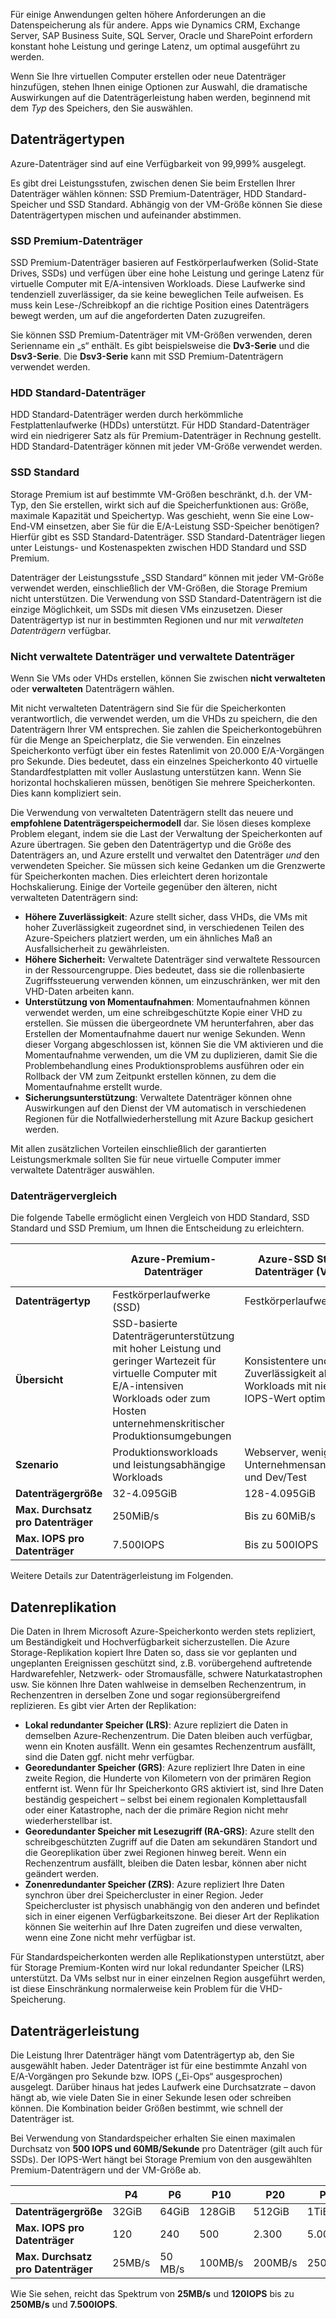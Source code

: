 Für einige Anwendungen gelten höhere Anforderungen an die Datenspeicherung als für andere. Apps wie Dynamics CRM, Exchange Server, SAP Business Suite, SQL Server, Oracle und SharePoint erfordern konstant hohe Leistung und geringe Latenz, um optimal ausgeführt zu werden.

Wenn Sie Ihre virtuellen Computer erstellen oder neue Datenträger hinzufügen, stehen Ihnen einige Optionen zur Auswahl, die dramatische Auswirkungen auf die Datenträgerleistung haben werden, beginnend mit dem _Typ_ des Speichers, den Sie auswählen.

## <a name="types-of-disks"></a>Datenträgertypen 
Azure-Datenträger sind auf eine Verfügbarkeit von 99,999% ausgelegt. 

Es gibt drei Leistungsstufen, zwischen denen Sie beim Erstellen Ihrer Datenträger wählen können: SSD Premium-Datenträger, HDD Standard-Speicher und SSD Standard. Abhängig von der VM-Größe können Sie diese Datenträgertypen mischen und aufeinander abstimmen.

### <a name="premium-ssd-disks"></a>SSD Premium-Datenträger 

SSD Premium-Datenträger basieren auf Festkörperlaufwerken (Solid-State Drives, SSDs) und verfügen über eine hohe Leistung und geringe Latenz für virtuelle Computer mit E/A-intensiven Workloads. Diese Laufwerke sind tendenziell zuverlässiger, da sie keine beweglichen Teile aufweisen. Es muss kein Lese-/Schreibkopf an die richtige Position eines Datenträgers bewegt werden, um auf die angeforderten Daten zuzugreifen. 

Sie können SSD Premium-Datenträger mit VM-Größen verwenden, deren Serienname ein „s“ enthält. Es gibt beispielsweise die **Dv3-Serie** und die **Dsv3-Serie**. Die **Dsv3-Serie** kann mit SSD Premium-Datenträgern verwendet werden.

### <a name="standard-hdd-storage"></a>HDD Standard-Datenträger

HDD Standard-Datenträger werden durch herkömmliche Festplattenlaufwerke (HDDs) unterstützt. Für HDD Standard-Datenträger wird ein niedrigerer Satz als für Premium-Datenträger in Rechnung gestellt. HDD Standard-Datenträger können mit jeder VM-Größe verwendet werden.

### <a name="standard-ssd"></a>SSD Standard

Storage Premium ist auf bestimmte VM-Größen beschränkt, d.h. der VM-Typ, den Sie erstellen, wirkt sich auf die Speicherfunktionen aus: Größe, maximale Kapazität und Speichertyp. Was geschieht, wenn Sie eine Low-End-VM einsetzen, aber Sie für die E/A-Leistung SSD-Speicher benötigen? Hierfür gibt es SSD Standard-Datenträger. SSD Standard-Datenträger liegen unter Leistungs- und Kostenaspekten zwischen HDD Standard und SSD Premium.

Datenträger der Leistungsstufe „SSD Standard“ können mit jeder VM-Größe verwendet werden, einschließlich der VM-Größen, die Storage Premium nicht unterstützen. Die Verwendung von SSD Standard-Datenträgern ist die einzige Möglichkeit, um SSDs mit diesen VMs einzusetzen. Dieser Datenträgertyp ist nur in bestimmten Regionen und nur mit _verwalteten Datenträgern_ verfügbar.

### <a name="unmanaged-vs-managed-disks"></a>Nicht verwaltete Datenträger und verwaltete Datenträger

Wenn Sie VMs oder VHDs erstellen, können Sie zwischen **nicht verwalteten** oder **verwalteten** Datenträgern wählen.

Mit nicht verwalteten Datenträgern sind Sie für die Speicherkonten verantwortlich, die verwendet werden, um die VHDs zu speichern, die den Datenträgern Ihrer VM entsprechen. Sie zahlen die Speicherkontogebühren für die Menge an Speicherplatz, die Sie verwenden. Ein einzelnes Speicherkonto verfügt über ein festes Ratenlimit von 20.000 E/A-Vorgängen pro Sekunde. Dies bedeutet, dass ein einzelnes Speicherkonto 40 virtuelle Standardfestplatten mit voller Auslastung unterstützen kann. Wenn Sie horizontal hochskalieren müssen, benötigen Sie mehrere Speicherkonten. Dies kann kompliziert sein.

Die Verwendung von verwalteten Datenträgern stellt das neuere und **empfohlene Datenträgerspeichermodell** dar. Sie lösen dieses komplexe Problem elegant, indem sie die Last der Verwaltung der Speicherkonten auf Azure übertragen. Sie geben den Datenträgertyp und die Größe des Datenträgers an, und Azure erstellt und verwaltet den Datenträger _und_ den verwendeten Speicher. Sie müssen sich keine Gedanken um die Grenzwerte für Speicherkonten machen. Dies erleichtert deren horizontale Hochskalierung. Einige der Vorteile gegenüber den älteren, nicht verwalteten Datenträgern sind:

- **Höhere Zuverlässigkeit**: Azure stellt sicher, dass VHDs, die VMs mit hoher Zuverlässigkeit zugeordnet sind, in verschiedenen Teilen des Azure-Speichers platziert werden, um ein ähnliches Maß an Ausfallsicherheit zu gewährleisten.
- **Höhere Sicherheit:** Verwaltete Datenträger sind verwaltete Ressourcen in der Ressourcengruppe. Dies bedeutet, dass sie die rollenbasierte Zugriffssteuerung verwenden können, um einzuschränken, wer mit den VHD-Daten arbeiten kann.
- **Unterstützung von Momentaufnahmen**: Momentaufnahmen können verwendet werden, um eine schreibgeschützte Kopie einer VHD zu erstellen. Sie müssen die übergeordnete VM herunterfahren, aber das Erstellen der Momentaufnahme dauert nur wenige Sekunden. Wenn dieser Vorgang abgeschlossen ist, können Sie die VM aktivieren und die Momentaufnahme verwenden, um die VM zu duplizieren, damit Sie die Problembehandlung eines Produktionsproblems ausführen oder ein Rollback der VM zum Zeitpunkt erstellen können, zu dem die Momentaufnahme erstellt wurde.
- **Sicherungsunterstützung**: Verwaltete Datenträger können ohne Auswirkungen auf den Dienst der VM automatisch in verschiedenen Regionen für die Notfallwiederherstellung mit Azure Backup gesichert werden.

Mit allen zusätzlichen Vorteilen einschließlich der garantierten Leistungsmerkmale sollten Sie für neue virtuelle Computer immer verwaltete Datenträger auswählen.

### <a name="disk-comparison"></a>Datenträgervergleich
Die folgende Tabelle ermöglicht einen Vergleich von HDD Standard, SSD Standard und SSD Premium, um Ihnen die Entscheidung zu erleichtern.

|    | Azure-Premium-Datenträger |Azure-SSD Standard-Datenträger (Vorschau)| Azure-HDD Standard-Datenträger 
|--- | ------------------ | ------------------------------- | ----------------------- 
| **Datenträgertyp** | Festkörperlaufwerke (SSD) | Festkörperlaufwerke (SSD) | Festplattenlaufwerke (HDD)  
| **Übersicht**  | SSD-basierte Datenträgerunterstützung mit hoher Leistung und geringer Wartezeit für virtuelle Computer mit E/A-intensiven Workloads oder zum Hosten unternehmenskritischer Produktionsumgebungen |Konsistentere und höhere Zuverlässigkeit als HDD. Für Workloads mit niedrigem IOPS-Wert optimiert| HDD-basierter kosteneffizienter Datenträger für sporadischen Zugriff
| **Szenario**  | Produktionsworkloads und leistungsabhängige Workloads |Webserver, wenig genutzte Unternehmensanwendungen und Dev/Test| Sicherung, nicht kritisch, sporadischer Zugriff 
| **Datenträgergröße** | 32-4.095GiB | 128-4.095GiB | 32-4.095GiB 
| **Max. Durchsatz pro Datenträger** | 250MiB/s | Bis zu 60MiB/s | Bis zu 60MiB/s 
| **Max. IOPS pro Datenträger** | 7.500IOPS | Bis zu 500IOPS | Bis zu 500IOPS 

Weitere Details zur Datenträgerleistung im Folgenden.

## <a name="data-replication"></a>Datenreplikation

Die Daten in Ihrem Microsoft Azure-Speicherkonto werden stets repliziert, um Beständigkeit und Hochverfügbarkeit sicherzustellen. Die Azure Storage-Replikation kopiert Ihre Daten so, dass sie vor geplanten und ungeplanten Ereignissen geschützt sind, z.B. vorübergehend auftretende Hardwarefehler, Netzwerk- oder Stromausfälle, schwere Naturkatastrophen usw. Sie können Ihre Daten wahlweise in demselben Rechenzentrum, in Rechenzentren in derselben Zone und sogar regionsübergreifend replizieren. Es gibt vier Arten der Replikation:

- **Lokal redundanter Speicher (LRS)**: Azure repliziert die Daten in demselben Azure-Rechenzentrum. Die Daten bleiben auch verfügbar, wenn ein Knoten ausfällt. Wenn ein gesamtes Rechenzentrum ausfällt, sind die Daten ggf. nicht mehr verfügbar.
- **Georedundanter Speicher (GRS)**: Azure repliziert Ihre Daten in eine zweite Region, die Hunderte von Kilometern von der primären Region entfernt ist. Wenn für Ihr Speicherkonto GRS aktiviert ist, sind Ihre Daten beständig gespeichert – selbst bei einem regionalen Komplettausfall oder einer Katastrophe, nach der die primäre Region nicht mehr wiederherstellbar ist.
- **Georedundanter Speicher mit Lesezugriff (RA-GRS)**: Azure stellt den schreibgeschützten Zugriff auf die Daten am sekundären Standort und die Georeplikation über zwei Regionen hinweg bereit. Wenn ein Rechenzentrum ausfällt, bleiben die Daten lesbar, können aber nicht geändert werden.
- **Zonenredundanter Speicher (ZRS)**: Azure repliziert Ihre Daten synchron über drei Speichercluster in einer Region. Jeder Speichercluster ist physisch unabhängig von den anderen und befindet sich in einer eigenen Verfügbarkeitszone. Bei dieser Art der Replikation können Sie weiterhin auf Ihre Daten zugreifen und diese verwalten, wenn eine Zone nicht mehr verfügbar ist.

Für Standardspeicherkonten werden alle Replikationstypen unterstützt, aber für Storage Premium-Konten wird nur lokal redundanter Speicher (LRS) unterstützt. Da VMs selbst nur in einer einzelnen Region ausgeführt werden, ist diese Einschränkung normalerweise kein Problem für die VHD-Speicherung.

## <a name="disk-performance"></a>Datenträgerleistung

Die Leistung Ihrer Datenträger hängt vom Datenträgertyp ab, den Sie ausgewählt haben. Jeder Datenträger ist für eine bestimmte Anzahl von E/A-Vorgängen pro Sekunde bzw. IOPS („Ei-Ops“ ausgesprochen) ausgelegt. Darüber hinaus hat jedes Laufwerk eine Durchsatzrate – davon hängt ab, wie viele Daten Sie in einer Sekunde lesen oder schreiben können. Die Kombination beider Größen bestimmt, wie schnell der Datenträger ist.

Bei Verwendung von Standardspeicher erhalten Sie einen maximalen Durchsatz von **500 IOPS und 60MB/Sekunde** pro Datenträger (gilt auch für SSDs). Der IOPS-Wert hängt bei Storage Premium von den ausgewählten Premium-Datenträgern und der VM-Größe ab.

|  | P4 | P6 | P10 | P20 | P30 | P40 | P50 |
|--|----|----|-----|-----|-----|-----|-----|
| **Datenträgergröße** | 32GiB | 64GiB | 128GiB | 512GiB | 1TiB | 2TiB | 4TiB |
| **Max. IOPS pro Datenträger** | 120 | 240 | 500 | 2.300 | 5.000 | 7.500 | 7.500 |
| **Max. Durchsatz pro Datenträger** | 25MB/s | 50 MB/s | 100MB/s | 200MB/s | 250MB/s | 250MB/s |

Wie Sie sehen, reicht das Spektrum von **25MB/s** und **120IOPS** bis zu **250MB/s** und **7.500IOPS**.